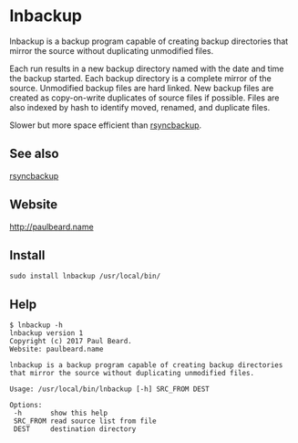 # lnbackup

lnbackup is a backup program capable of creating backup directories that mirror the source without duplicating unmodified files.

Each run results in a new backup directory named with the date and time the backup started.
Each backup directory is a complete mirror of the source.
Unmodified backup files are hard linked.
New backup files are created as copy-on-write duplicates of source files if possible.
Files are also indexed by hash to identify moved, renamed, and duplicate files.

Slower but more space efficient than [rsyncbackup](../../../rsyncbackup).

## See also

[rsyncbackup](../../../rsyncbackup)

## Website

http://paulbeard.name

## Install

    sudo install lnbackup /usr/local/bin/

## Help

    $ lnbackup -h
    lnbackup version 1
    Copyright (c) 2017 Paul Beard.
    Website: paulbeard.name

    lnbackup is a backup program capable of creating backup directories that mirror the source without duplicating unmodified files.

    Usage: /usr/local/bin/lnbackup [-h] SRC_FROM DEST

    Options:
     -h       show this help
     SRC_FROM read source list from file
     DEST     destination directory
